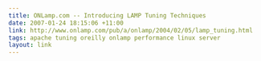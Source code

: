 ```yaml
---
title: ONLamp.com -- Introducing LAMP Tuning Techniques
date: 2007-01-24 18:15:06 +11:00
link: http://www.onlamp.com/pub/a/onlamp/2004/02/05/lamp_tuning.html
tags: apache tuning oreilly onlamp performance linux server
layout: link
---
```

